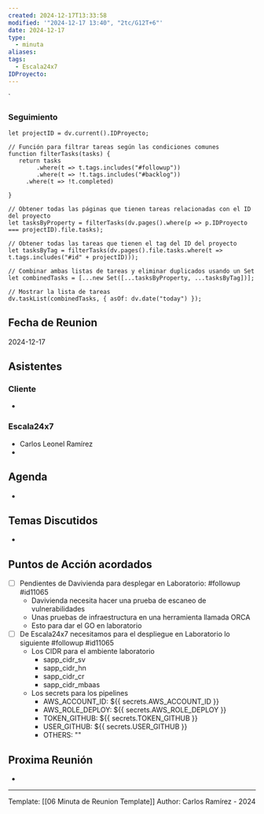 ```yaml
---
created: 2024-12-17T13:33:58
modified: '"2024-12-17 13:40", "2tc/G12T+6"'
date: 2024-12-17
type:
  - minuta
aliases: 
tags:
  - Escala24x7
IDProyecto: 
---
```


`

### Seguimiento

```dataviewjs
let projectID = dv.current().IDProyecto;

// Función para filtrar tareas según las condiciones comunes
function filterTasks(tasks) {
   return tasks
        .where(t => t.tags.includes("#followup"))
        .where(t => !t.tags.includes("#backlog"))
     .where(t => !t.completed)
        
}

// Obtener todas las páginas que tienen tareas relacionadas con el ID del proyecto
let tasksByProperty = filterTasks(dv.pages().where(p => p.IDProyecto === projectID).file.tasks);

// Obtener todas las tareas que tienen el tag del ID del proyecto
let tasksByTag = filterTasks(dv.pages().file.tasks.where(t => t.tags.includes("#id" + projectID)));

// Combinar ambas listas de tareas y eliminar duplicados usando un Set
let combinedTasks = [...new Set([...tasksByProperty, ...tasksByTag])];

// Mostrar la lista de tareas
dv.taskList(combinedTasks, { asOf: dv.date("today") });
 ```
## Fecha de Reunion
2024-12-17

## Asistentes

### Cliente
* 
### Escala24x7
- Carlos Leonel Ramírez
-  

## Agenda
* 
## Temas Discutidos
*  

## Puntos de Acción acordados
- [ ] Pendientes de Davivienda para desplegar en Laboratorio: #followup #id11065
	- Davivienda necesita hacer una prueba de escaneo de vulnerabilidades
	- Unas pruebas de infraestructura en una herramienta llamada ORCA
	- Esto para dar el GO en laboratorio
- [ ] De Escala24x7 necesitamos para el despliegue en Laboratorio lo siguiente #followup #id11065
	- Los CIDR para el ambiente laboratorio
		- sapp_cidr_sv
		- sapp_cidr_hn
		- sapp_cidr_cr 
		- sapp_cidr_mbaas 
	- Los secrets para los pipelines
		- AWS_ACCOUNT_ID: ${{ secrets.AWS_ACCOUNT_ID }} 
		- AWS_ROLE_DEPLOY: ${{ secrets.AWS_ROLE_DEPLOY }} 
		- TOKEN_GITHUB: ${{ secrets.TOKEN_GITHUB }} 
		- USER_GITHUB: ${{ secrets.USER_GITHUB }} 
		- OTHERS: ""

## Proxima Reunión
*   

---
Template: [[06 Minuta de Reunion Template]]
Author: Carlos Ramírez - 2024
